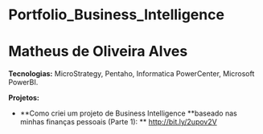 # Portfolio_Business_Intelligence


# Matheus de Oliveira Alves



**Tecnologias:** MicroStrategy, Pentaho, Informatica PowerCenter, Microsoft PowerBI.

**Projetos:**
* **Como criei um projeto de Business Intelligence
    **baseado nas minhas finanças pessoais (Parte 1): ** http://bit.ly/2upov2V
